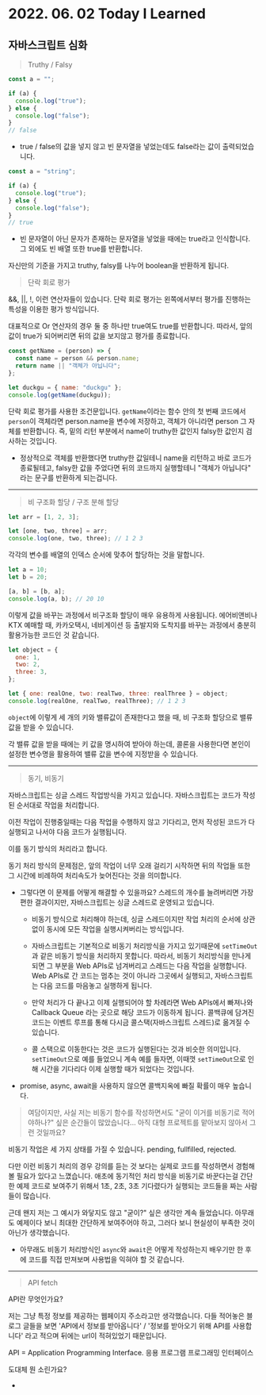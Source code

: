 # 2022. 06. 02 Today I Learned

## 자바스크립트 심화

> Truthy / Falsy

```js
const a = "";

if (a) {
  console.log("true");
} else {
  console.log("false");
}
// false
```

- true / false의 값을 넣지 않고 빈 문자열을 넣었는데도 false라는 값이 출력되었습니다.

```js
const a = "string";

if (a) {
  console.log("true");
} else {
  console.log("false");
}
// true
```

- 빈 문자열이 아닌 문자가 존재하는 문자열을 넣었을 때에는 true라고 인식합니다. 그 외에도 빈 배열 또한 true를 반환합니다.

자신만의 기준을 가지고 truthy, falsy를 나누어 boolean을 반환하게 됩니다.

> 단락 회로 평가

&&, ||, !, 이런 연산자들이 있습니다. 단락 회로 평가는 왼쪽에서부터 평가를 진행하는 특성을 이용한 평가 방식입니다.

대표적으로 Or 연산자의 경우 둘 중 하나만 true여도 true를 반환합니다. 따라서, 앞의 값이 true가 되어버리면 뒤의 값을 보지않고 평가를 종료합니다.

```js
const getName = (person) => {
  const name = person && person.name;
  return name || "객체가 아닙니다";
};

let duckgu = { name: "duckgu" };
console.log(getName(duckgu));
```

단락 회로 평가를 사용한 조건문입니다. `getName`이라는 함수 안의 첫 번째 코드에서 `person`이 객체라면 person.name을 변수에 저장하고, 객체가 아니라면 person 그 자체를 반환합니다. 즉, 밑의 리턴 부분에서 name이 truthy한 값인지 falsy한 값인지 검사하는 것입니다.

- 정상적으로 객체를 반환했다면 truthy한 값일테니 name을 리턴하고 바로 코드가 종료될테고, falsy한 값을 주었다면 뒤의 코드까지 실행할테니 "객체가 아닙니다" 라는 문구를 반환하게 되는겁니다.

---

> 비 구조화 할당 / 구조 분해 할당

```js
let arr = [1, 2, 3];

let [one, two, three] = arr;
console.log(one, two, three); // 1 2 3
```

각각의 변수를 배열의 인덱스 순서에 맞추어 할당하는 것을 말합니다.

```js
let a = 10;
let b = 20;

[a, b] = [b, a];
console.log(a, b); // 20 10
```

이렇게 값을 바꾸는 과정에서 비구조화 할당이 매우 유용하게 사용됩니다. 에어비앤비나 KTX 예매할 때, 카카오택시, 네비게이션 등 출발지와 도착지를 바꾸는 과정에서 충분히 활용가능한 코드인 것 같습니다.

```js
let object = {
  one: 1,
  two: 2,
  three: 3,
};

let { one: realOne, two: realTwo, three: realThree } = object;
console.log(realOne, realTwo, realThree); // 1 2 3
```

`object`에 이렇게 세 개의 키와 밸류값이 존재한다고 했을 때, 비 구조화 할당으로 밸류 값을 받을 수 있습니다.

각 밸류 값을 받을 때에는 키 값을 명시하여 받아야 하는데, 콜론을 사용한다면 본인이 설정한 변수명을 활용하여 밸류 값을 변수에 지정받을 수 있습니다.

---

> 동기, 비동기

자바스크립트는 싱글 스레드 작업방식을 가지고 있습니다. 자바스크립트는 코드가 작성된 순서대로 작업을 처리합니다.

이전 작업이 진행중일때는 다음 작업을 수행하지 않고 기다리고, 먼저 작성된 코드가 다 실행되고 나서야 다음 코드가 실행됩니다.

이를 동기 방식의 처리라고 합니다.

동기 처리 방식의 문제점은, 앞의 작업이 너무 오래 걸리기 시작하면 뒤의 작업들 또한 그 시간에 비례하여 처리속도가 늦어진다는 것을 의미합니다.

- 그렇다면 이 문제를 어떻게 해결할 수 있을까요? 스레드의 개수를 늘려버리면 가장 편한 결과이지만, 자바스크립트는 싱글 스레드로 운영되고 있습니다.

  - 비동기 방식으로 처리해야 하는데, 싱글 스레드이지만 작업 처리의 순서에 상관없이 동시에 모든 작업을 실행시켜버리는 방식입니다.

  - 자바스크립트는 기본적으로 비동기 처리방식을 가지고 있기때문에 `setTimeOut`과 같은 비동기 방식을 처리하지 못합니다. 따라서, 비동기 처리방식을 만나게 되면 그 부분을 Web APIs로 넘겨버리고 스레드는 다음 작업을 실행합니다. Web APIs로 간 코드는 멈추는 것이 아니라 그곳에서 실행되고, 자바스크립트는 다음 코드를 마음놓고 실행하게 됩니다.

  - 만약 처리가 다 끝나고 이제 실행되어야 할 차례라면 Web APIs에서 빠져나와 Callback Queue 라는 곳으로 해당 코드가 이동하게 됩니다. 콜백큐에 담겨진 코드는 이벤트 루프를 통해 다시금 콜스택(자바스크립트 스레드)로 옮겨질 수 있습니다.

  - 콜 스택으로 이동한다는 것은 코드가 실행된다는 것과 비슷한 의미입니다. `setTimeOut`으로 예를 들었으니 계속 예를 들자면, 이때껏 `setTimeOut`으로 인해 시간을 기다리다 이제 실행할 때가 되었다는 것입니다.

- promise, async, await을 사용하지 않으면 콜백지옥에 빠질 확률이 매우 높습니다.

> 여담이지만, 사실 저는 비동기 함수를 작성하면서도 "굳이 이거를 비동기로 적어야하나?" 싶은 순간들이 많았습니다... 아직 대형 프로젝트를 맡아보지 않아서 그런 것일까요?

비동기 작업은 세 가지 상태를 가질 수 있습니다. pending, fullfilled, rejected.

다만 이런 비동기 처리의 경우 강의를 듣는 것 보다는 실제로 코드를 작성하면서 경험해볼 필요가 있다고 느꼈습니다. 애초에 동기적인 처리 방식을 비동기로 바꾼다는걸 간단한 예제 코드로 보여주기 위해서 1초, 2초, 3초 기다렸다가 실행되는 코드들을 짜는 사람들이 많습니다.

근데 왠지 저는 그 예시가 와닿지도 않고 "굳이?" 싶은 생각만 계속 들었습니다. 아무래도 예제이다 보니 최대한 간단하게 보여주어야 하고, 그러다 보니 현실성이 부족한 것이 아닌가 생각했습니다.

- 아무래도 비동기 처리방식인 `async`와 `await`은 어떻게 작성하는지 배우기만 한 후에 코드를 직접 만져보며 사용법을 익혀야 할 것 같습니다.

---

> API fetch

API란 무엇인가요?

저는 그냥 특정 정보를 제공하는 웹페이지 주소라고만 생각했습니다. 다들 적어놓은 블로그 글들을 보면 'API에서 정보를 받아옵니다' / '정보를 받아오기 위해 API를 사용합니다' 라고 적으며 뒤에는 url이 적혀있었기 때문입니다.

API = Application Programming Interface. 응용 프로그램 프로그래밍 인터페이스

도대체 뭔 소린가요?

-
